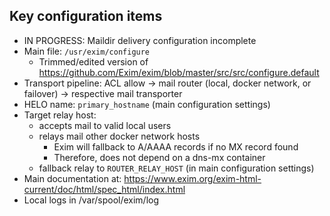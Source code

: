 ## Key configuration items

- IN PROGRESS: Maildir delivery configuration incomplete
- Main file: `/usr/exim/configure`
  - Trimmed/edited version of https://github.com/Exim/exim/blob/master/src/src/configure.default
- Transport pipeline: ACL allow -> mail router (local, docker network, or failover) -> respective mail transporter
- HELO name: `primary_hostname` (main configuration settings)
- Target relay host:
  - accepts mail to valid local users
  - relays mail other docker network hosts
    - Exim will fallback to A/AAAA records if no MX record found
    - Therefore, does not depend on a dns-mx container
  - fallback relay to `ROUTER_RELAY_HOST` (in main configuration settings)
- Main documentation at: https://www.exim.org/exim-html-current/doc/html/spec_html/index.html
- Local logs in /var/spool/exim/log
